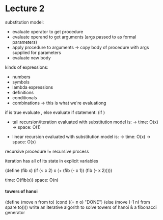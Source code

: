 # Lecture 2
substitution model:
- evaluate operator to get procedure
- evaluate operand to get arguments (args passed to as formal parameters)
- apply procedure to arguments
  -> copy body of procedure with args supplied for parameters
- evaluate new body

kinds of expressions:
- numbers
- symbols
- lambda expressions
- definitions
- conditionals
- combinations -> this is what we're evaluationg

if <predicate> is true evaluate <consequent>, else evaluate <alternative>
if statement:
(if <predicate>
    <consequent>
    <alternative>)

- tail recursion/iteration evaluated with substitution model is:
 -> time: O(x)
 -> space: O(1)

- linear recursion evaluated with substitution model is:
 -> time: O(x)
 -> space: O(x)

recursive procedure != recursive process

iteration has all of its state in explicit variables

(define (fib x)
	(if (< x 2)
	    x
	    (+ (fib (- x 1))
	       (fib (- x 2)))))

time: O(fib(x))
space: O(n)

#### towers of hanoi
(define (move n from to)
	(cond ((= n o) "DONE")
	      (else
		(move (-1 n) from spare to))))
write an iterative algorith to solve towers of hanoi & a fibonacci generator